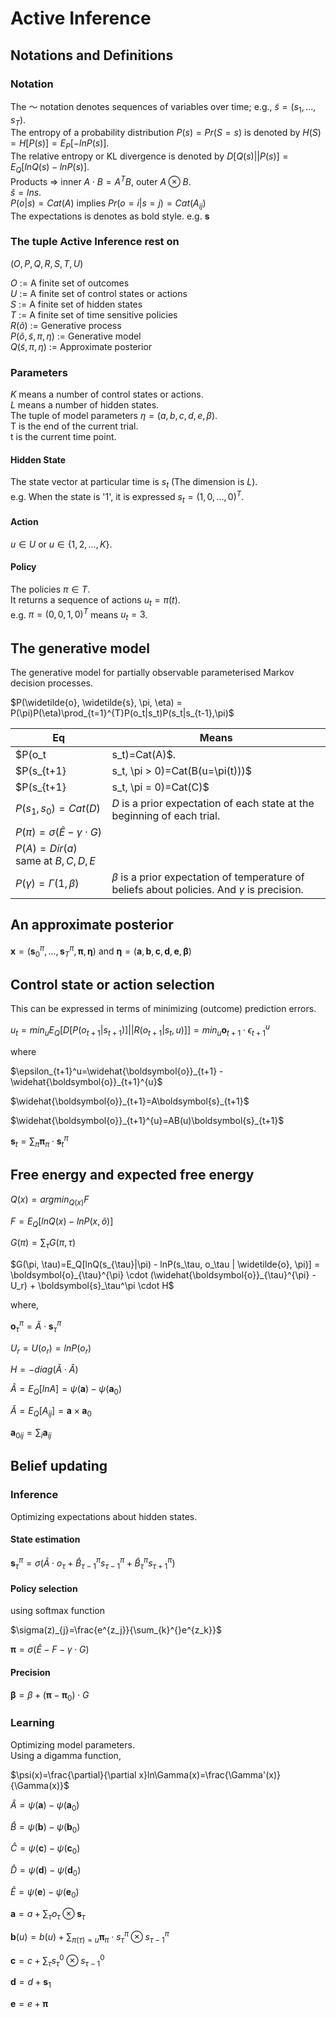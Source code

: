 # Active Inference

## Notations and Definitions

### Notation
The 〜 notation denotes sequences of variables over time; e.g., $\widetilde{s}=(s_1,...,s_T)$.  
The entropy of a probability distribution $P(s) = Pr(S=s)$ is denoted by $H(S)=H[P(s)]=E_P[-lnP(s)]$.  
The relative entropy or KL divergence is denoted by $D[Q(s)||P(s)]=E_Q[ln Q(s) - ln P(s)]$.  
Products => inner $A\cdot B=A^TB$, outer $A\otimes B$.  
$\hat{s} = ln s$.  
$P(o|s)=Cat(A)$ implies $Pr(o=i|s=j)=Cat(A_{ij})$  
The expectations is denotes as bold style. e.g. $\boldsymbol{s}$


### The tuple Active Inference rest on
$(O, P, Q, R, S, T, U)$  

$O$ := A finite set of outcomes  
$U$ := A finite set of control states or actions  
$S$ := A finite set of hidden states   
$T$ := A finite set of time sensitive policies   
$R(\widetilde{o})$ := Generative process   
$P(\widetilde{o}, \widetilde{s}, \pi, \eta)$ := Generative model  
$Q(\widetilde{s}, \pi, \eta)$ := Approximate posterior  

### Parameters
$K$ means a number of control states or actions.  
$L$ means a number of hidden states.   
The tuple of model parameters $\eta = (a,b,c,d,e,\beta)$.  
T is the end of the current trial.  
t is the current time point.  

#### Hidden State
The state vector at particular time is $s_t$ (The dimension is $L$).  
 e.g. When the state is '1', it is expressed $s_t=(1,0,\dots, 0)^T$.

#### Action
$u\in U$ or $u\in \{1,2,\dots, K\}$.

#### Policy
The policies $\pi \in T$.  
It returns a sequence of actions $u_t=\pi(t)$.   
e.g. $\pi=(0,0,1,0)^T$ means $u_t=3$.

## The generative model
The generative model for partially observable parameterised Markov decision processes.  

$P(\widetilde{o}, \widetilde{s}, \pi, \eta) = P(\pi)P(\eta)\prod_{t=1}^{T}P(o_t|s_t)P(s_t|s_{t-1},\pi)$  

| Eq | Means |
|----|-------|
|$P(o_t|s_t)=Cat(A)$.| $A$ is a likelihood matrix mapping from hidden state to outcomes. |
|$P(s_{t+1}|s_t, \pi > 0)=Cat(B(u=\pi(t)))$    | $B$ is a transition probability matrix for hidden states under each action prescribed by a policy at a particular time. |
|$P(s_{t+1}|s_t, \pi = 0)=Cat(C)$   | $C$ is a transition probability matrix for hidden states under a habit.  |   
|$P(s_1, s_0)=Cat(D)$| $D$ is a prior expectation of each state at the beginning of each trial.|
|$P(\pi)=\sigma(\hat{E}-\gamma \cdot G)$   |   |
|$P(A) = Dir(a)$ same at $B,C,D,E$   |   |  
|$P(\gamma)=\Gamma(1,\beta)$   |  $\beta$ is a prior expectation of temperature of beliefs about policies. And $\gamma$ is precision. |  

## An approximate posterior
$\boldsymbol{x}=(\boldsymbol{s}_{0}^{\pi},\dots, \boldsymbol{s}_{T}^{\pi}, \boldsymbol{\pi}, \boldsymbol{\eta})$ and $\boldsymbol{\eta}=(\boldsymbol{a},\boldsymbol{b},\boldsymbol{c},\boldsymbol{d},\boldsymbol{e},\boldsymbol{\beta})$  


## Control state or action selection
This can be expressed in terms of minimizing (outcome) prediction errors.  

$u_t=min_uE_Q[D[P(o_{t+1}|s_{t+1})]||R(o_{t+1}|s_t,u)]] = min_u \boldsymbol{o}_{t+1} \cdot \epsilon_{t+1}^u$  

where  

$\epsilon_{t+1}^u=\widehat{\boldsymbol{o}}_{t+1} - \widehat{\boldsymbol{o}}_{t+1}^{u}$  

$\widehat{\boldsymbol{o}}_{t+1}=A\boldsymbol{s}_{t+1}$  

$\widehat{\boldsymbol{o}}_{t+1}^{u}=AB(u)\boldsymbol{s}_{t+1}$  

$\boldsymbol{s}_t=\sum_{\pi}\boldsymbol{\pi}_{\pi}\cdot \boldsymbol{s}_t^{\pi}$  

## Free energy and expected free energy
$Q(x)=argmin_{Q(x)}F$

$F=E_Q[ln Q(x)-lnP(x,\widetilde{o})]$

$G(\pi)=\sum_{\tau}G(\pi, \tau)$

$G(\pi, \tau)=E_Q[lnQ(s_{\tau}|\pi) - lnP(s_\tau, o_\tau | \widetilde{o}, \pi)] = \boldsymbol{o}_{\tau}^{\pi} \cdot (\widehat{\boldsymbol{o}}_{\tau}^{\pi} - U_r) + \boldsymbol{s}_\tau^\pi \cdot H$

where,

$\boldsymbol{o}_{\tau}^{\pi}=\breve{A}\cdot\boldsymbol{s}_\tau^\pi$

$U_r=U(o_r)=lnP(o_r)$

$H=-diag(\breve{A}\cdot\widehat{A})$

$\widehat{A}=E_Q[lnA]=\psi(\boldsymbol{a}) - \psi(\boldsymbol{a}_0)$

$\breve{A}=E_Q[A_{ij}]=\boldsymbol{a}\times\boldsymbol{a}_0$

$\boldsymbol{a}_{0ij}=\sum_i \boldsymbol{a}_{ij}$


## Belief updating

### Inference
Optimizing expectations about hidden states.  

#### State estimation  

$\boldsymbol{s}_\tau^\pi=\sigma(\hat{A}\cdot o_\tau + \hat{B}_{\tau - 1}^{\pi} s_{\tau - 1}^{\pi} + \hat{B}_{\tau}^{\pi} s_{\tau + 1}^{\pi})$  

#### Policy selection
using  softmax function   

$\sigma(z)_{j}=\frac{e^{z_j}}{\sum_{k}^{}e^{z_k}}$  


$\boldsymbol{\pi} = \sigma(\hat{E} - F - \gamma \cdot G)$   

#### Precision

$\boldsymbol{\beta} = \beta + (\boldsymbol{\pi} - \boldsymbol{\pi}_0)\cdot G$


### Learning
Optimizing model parameters.  
Using a digamma function,

$\psi(x)=\frac{\partial}{\partial x}ln\Gamma(x)=\frac{\Gamma'(x)}{\Gamma(x)}$

$\hat{A}=\psi(\boldsymbol{a}) - \psi(\boldsymbol{a}_0)$  

$\hat{B}=\psi(\boldsymbol{b}) - \psi(\boldsymbol{b}_0)$  

$\hat{C}=\psi(\boldsymbol{c}) - \psi(\boldsymbol{c}_0)$  

$\hat{D}=\psi(\boldsymbol{d}) - \psi(\boldsymbol{d}_0)$

$\hat{E}=\psi(\boldsymbol{e}) - \psi(\boldsymbol{e}_0)$  

$\boldsymbol{a} = a+\sum_\tau o_\tau \otimes\boldsymbol{s}_\tau$

$\boldsymbol{b}(u)=b(u) + \sum_{\pi(\tau)=u}\boldsymbol{\pi}_\pi\cdot s_\tau^\pi\otimes s_{\tau - 1}^\pi$

$\boldsymbol{c}=c+\sum_\tau s_\tau^0\otimes s_{\tau - 1}^0$

$\boldsymbol{d}=d+\boldsymbol{s}_1$

$\boldsymbol{e}=e+\boldsymbol{\pi}$

<br>
<br>
<br>
<br>
<br>
<br>
<br>
<br>


<br>
<br>
<br>
<br>
<br>
<br>
<br>
<br>

<br>
<br>
<br>
<br>
<br>
<br>
<br>
<br>

<br>
<br>
<br>
<br>
<br>
<br>
<br>
<br>










#
